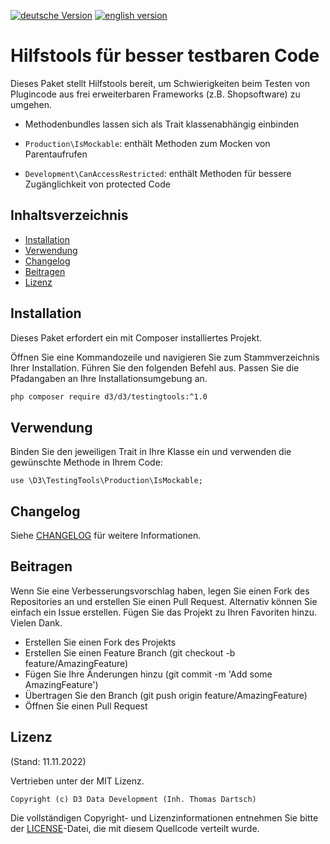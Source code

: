 [![deutsche Version](https://logos.oxidmodule.com/de2_xs.svg)](README.md)
[![english version](https://logos.oxidmodule.com/en2_xs.svg)](README.en.md)

# Hilfstools für besser testbaren Code

Dieses Paket stellt Hilfstools bereit, um Schwierigkeiten beim Testen von Plugincode aus frei erweiterbaren Frameworks (z.B. Shopsoftware) zu umgehen.

- Methodenbundles lassen sich als Trait klassenabhängig einbinden

- `Production\IsMockable`: enthält Methoden zum Mocken von Parentaufrufen
- `Development\CanAccessRestricted`: enthält Methoden für bessere Zugänglichkeit von protected Code

## Inhaltsverzeichnis

- [Installation](#installation)
- [Verwendung](#verwendung)
- [Changelog](#changelog)
- [Beitragen](#beitragen)
- [Lizenz](#lizenz)

## Installation

Dieses Paket erfordert ein mit Composer installiertes Projekt.

Öffnen Sie eine Kommandozeile und navigieren Sie zum Stammverzeichnis Ihrer Installation. Führen Sie den folgenden Befehl aus. Passen Sie die Pfadangaben an Ihre Installationsumgebung an.


```bash
php composer require d3/d3/testingtools:^1.0
```

## Verwendung

Binden Sie den jeweiligen Trait in Ihre Klasse ein und verwenden die gewünschte Methode in Ihrem Code:

```
use \D3\TestingTools\Production\IsMockable;
```

## Changelog

Siehe [CHANGELOG](CHANGELOG.md) für weitere Informationen.

## Beitragen

Wenn Sie eine Verbesserungsvorschlag haben, legen Sie einen Fork des Repositories an und erstellen Sie einen Pull Request. Alternativ können Sie einfach ein Issue erstellen. Fügen Sie das Projekt zu Ihren Favoriten hinzu. Vielen Dank.

- Erstellen Sie einen Fork des Projekts
- Erstellen Sie einen Feature Branch (git checkout -b feature/AmazingFeature)
- Fügen Sie Ihre Änderungen hinzu (git commit -m 'Add some AmazingFeature')
- Übertragen Sie den Branch (git push origin feature/AmazingFeature)
- Öffnen Sie einen Pull Request

## Lizenz
(Stand: 11.11.2022)

Vertrieben unter der MIT Lizenz.

```
Copyright (c) D3 Data Development (Inh. Thomas Dartsch)
```

Die vollständigen Copyright- und Lizenzinformationen entnehmen Sie bitte der [LICENSE](LICENSE.md)-Datei, die mit diesem Quellcode verteilt wurde.